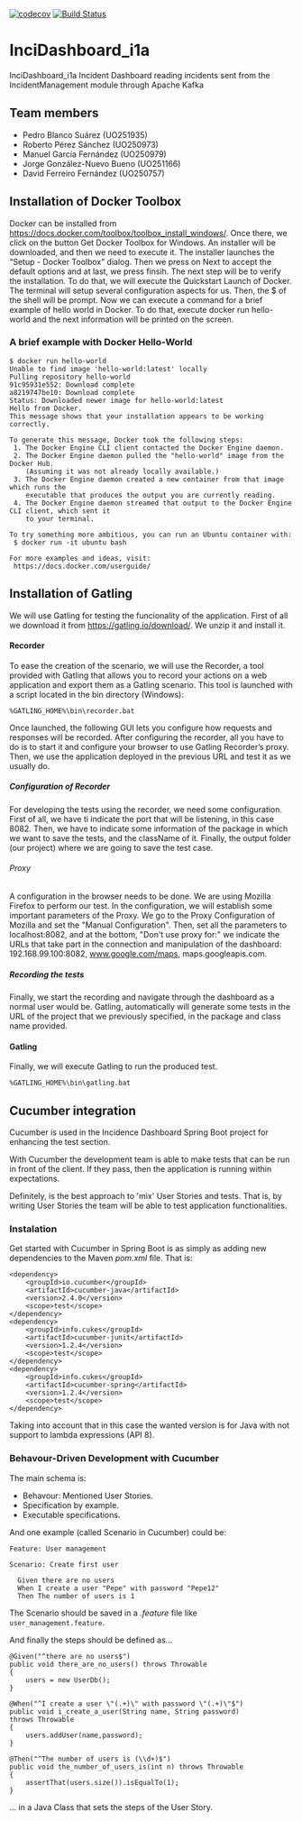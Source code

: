 [![codecov](https://codecov.io/gh/Arquisoft/InciDashboard_i1a/branch/master/graph/badge.svg)](https://codecov.io/gh/Arquisoft/InciDashboard_i1a)
[![Build Status](https://travis-ci.org/Arquisoft/InciDashboard_i1a.svg?branch=master)](https://travis-ci.org/Arquisoft/InciDashboard_i1a)

# InciDashboard_i1a
InciDashboard_i1a
Incident Dashboard reading incidents sent from the IncidentManagement module through Apache Kafka

## Team members
- Pedro Blanco Suárez (UO251935)
- Roberto Pérez Sánchez (UO250973)
- Manuel García Fernández (UO250979)
- Jorge González-Nuevo Bueno (UO251166)
- David Ferreiro Fernández (UO250757)

## Installation of Docker Toolbox
Docker can be installed from https://docs.docker.com/toolbox/toolbox_install_windows/. Once there, we click on the button Get Docker Toolbox for Windows. An installer will be downloaded, and then we need to execute it. The installer launches the “Setup - Docker Toolbox” dialog. Then we press on Next to accept the default options and at last, we press finsih.
The next step will be to verify the installation. To do that, we will execute the Quickstart Launch of Docker. The terminal will setup several configuration aspects for us. Then, the $ of the shell will be prompt.
Now we can execute a command for a brief example of hello world in Docker. To do that, execute docker run hello-world and the next information will be printed on the screen.

### A brief example with Docker Hello-World
 ```
 $ docker run hello-world
 Unable to find image 'hello-world:latest' locally
 Pulling repository hello-world
 91c95931e552: Download complete
 a8219747be10: Download complete
 Status: Downloaded newer image for hello-world:latest
 Hello from Docker.
 This message shows that your installation appears to be working correctly.

 To generate this message, Docker took the following steps:
  1. The Docker Engine CLI client contacted the Docker Engine daemon.
  2. The Docker Engine daemon pulled the "hello-world" image from the Docker Hub.
     (Assuming it was not already locally available.)
  3. The Docker Engine daemon created a new container from that image which runs the
     executable that produces the output you are currently reading.
  4. The Docker Engine daemon streamed that output to the Docker Engine CLI client, which sent it
     to your terminal.

 To try something more ambitious, you can run an Ubuntu container with:
  $ docker run -it ubuntu bash

 For more examples and ideas, visit:
  https://docs.docker.com/userguide/
```

## Installation of Gatling
We will use Gatling for testing the funcionality of the application. First of all we download it from https://gatling.io/download/. We unzip it and install it.

#### Recorder
To ease the creation of the scenario, we will use the Recorder, a tool provided with Gatling that allows you to record your actions on a web application and export them as a Gatling scenario. This tool is launched with a script located in the bin directory (Windows):

```
%GATLING_HOME%\bin\recorder.bat
```

Once launched, the following GUI lets you configure how requests and responses will be recorded. After configuring the recorder, all you have to do is to start it and configure your browser to use Gatling Recorder’s proxy. Then, we use the application deployed in the previous URL and test it as we usually do.

##### Configuration of Recorder
For developing the tests using the recorder, we need some configuration. First of all, we have ti indicate the port that will be listening, in this case 8082. Then, we have to indicate some information of the package in which we want to save the tests, and the className of it. Finally, the output folder (our project) where we are going to save the test case.

###### Proxy
A configuration in the browser needs to be done. We are using Mozilla Firefox to perform our test. In the configuration, we will establish some important parameters of the Proxy. We go to the Proxy Configuration of Mozilla and set the "Manual Configuration". Then, set all the parameters to localhost:8082, and at the bottom, "Don't use proxy for:" we indicate the URLs that take part in the connection and manipulation of the dashboard: 192.168.99.100:8082, www.google.com/maps, maps.googleapis.com.

##### Recording the tests
Finally, we start the recording and navigate through the dashboard as a normal user would be. Gatling, automatically will generate some tests in the URL of the project that we previously specified, in the package and class name provided.

#### Gatling
Finally, we will execute Gatling to run the produced test.

```
%GATLING_HOME%\bin\gatling.bat
```

## Cucumber integration
Cucumber is used in the Incidence Dashboard Spring Boot project for enhancing the test section.

With Cucumber the development team is able to make tests that can be run in front of the client. If they pass, then the application is running within expectations.

Definitely, is the best approach to 'mix' User Stories and tests. That is, by writing User Stories the team will be able to test application functionalities.

### Instalation
Get started with Cucumber in Spring Boot is as simply as adding new dependencies to the Maven _pom.xml_ file. That is:

```
<dependency>
    <groupId>io.cucumber</groupId>
    <artifactId>cucumber-java</artifactId>
    <version>2.4.0</version>
    <scope>test</scope>
</dependency>
<dependency>
    <groupId>info.cukes</groupId>
    <artifactId>cucumber-junit</artifactId>
    <version>1.2.4</version>
    <scope>test</scope>
</dependency>
<dependency>
    <groupId>info.cukes</groupId>
    <artifactId>cucumber-spring</artifactId>
    <version>1.2.4</version>
    <scope>test</scope>
</dependency>
```

Taking into account that in this case the wanted version is for Java with not support to lambda expressions (API 8).

### Behavour-Driven Development with Cucumber
The main schema is:
* Behavour: Mentioned User Stories.
* Specification by example.
* Executable specifications.
    
And one example (called Scenario in Cucumber) could be:

```
Feature: User management

Scenario: Create first user

  Given there are no users
  When I create a user "Pepe" with password "Pepe12"
  Then The number of users is 1
```

The Scenario should be saved in a _.feature_ file like ```user_management.feature```.

And finally the steps should be defined as...

```
@Given("^there are no users$")
public void there_are_no_users() throws Throwable 
{
    users = new UserDb();
}

@When("^I create a user \"(.+)\" with password \"(.+)\"$")
public void i_create_a_user(String name, String password)
throws Throwable 
{
    users.addUser(name,password);
}

@Then("^The number of users is (\\d+)$")
public void the_number_of_users_is(int n) throws Throwable 
{
    assertThat(users.size()).isEqualTo(1);
}
```

... in a Java Class that sets the steps of the User Story.
